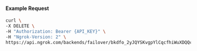 <!-- Code generated for API Clients. DO NOT EDIT. -->

#### Example Request

```bash
curl \
-X DELETE \
-H "Authorization: Bearer {API_KEY}" \
-H "Ngrok-Version: 2" \
https://api.ngrok.com/backends/failover/bkdfo_2yJQYSKvgpYlCqcfhiWuXDQQcta
```
